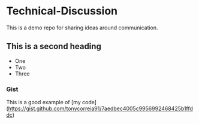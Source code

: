 # Technical-Discussion
This is a demo repo for sharing ideas around communication.


## This is a second heading

* One
* Two
* Three


### Gist

This is a good example of [my code] (https://gist.github.com/tonycorreia91/7aedbec4005c9956992468425b1ffddc)
